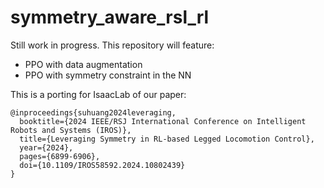 # symmetry_aware_rsl_rl


Still work in progress. This repository will feature:
- PPO with data augmentation
- PPO with symmetry constraint in the NN

This is a porting for IsaacLab of our paper:

```
@inproceedings{suhuang2024leveraging,
  booktitle={2024 IEEE/RSJ International Conference on Intelligent Robots and Systems (IROS)}, 
  title={Leveraging Symmetry in RL-based Legged Locomotion Control}, 
  year={2024},
  pages={6899-6906},
  doi={10.1109/IROS58592.2024.10802439}
}
```